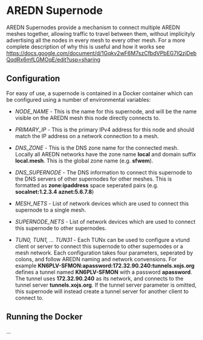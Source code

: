 AREDN Supernode
===

AREDN Supernodes provide a mechanism to connect multiple AREDN meshes together, allowing traffic to travel between them, without implicityly advertising all the nodes in every mesh to every other mesh. For a more complete description of why this is useful and how it works see https://docs.google.com/document/d/1Gqkv2wF6M7szCfbdVPbEG7IQzjDebQqdRx6mfLGMOqE/edit?usp=sharing

Configuration
---

For easy of use, a supernode is contained in a Docker container which can be configured using a number of environmental variables:

* *NODE_NAME* - This is the name for this supernode, and will be the name visible on the AREDN mesh this node directly connects to.

* *PRIMARY_IP* - This is the primary IPv4 address for this node and should match the IP address on a network connection to a mesh.
* *DNS_ZONE* - This is the DNS zone name for the connected mesh. Locally all AREDN networks have the zone name __local__ and domain suffix __local.mesh__. This is the global zone name (e.g. __sfwem__).
* *DNS_SUPERNODE* - The DNS information to connect this supernode to the DNS servers of other supernodes for other meshes.  This is formatted as __zone:ipaddress__ space seperated pairs (e.g. __socalnet:1.2.3.4__ __aznet:5.6.7.8__)
* *MESH_NETS* - List of network devices which are used to connect this supernode to a single mesh.
* *SUPERNODE_NETS* - List of network devices which are used to connect this supernode to other supernodes.
* *TUN0, TUN1, ... TUN31* - Each TUNx can be used to configure a vtund client or server to connect this supernode to other supernodes or a mesh network. Each configuration takes four parameters, seperated by colons, and follow AREDN naming and network convensions. For example __KN6PLV-SFMON:apassword:172.32.90.240:tunnels.xojs.org__ defines a tunnel named __KN6PLV-SFMON__ with a password __apassword__. The tunnel uses __172.32.90.240__ as its network, and connects to the tunnel server __tunnels.xojs.org__. If the tunnel server parameter is omitted, this supernode will instead create a tunnel server for another client to connect to.

Running the Docker
---

...
